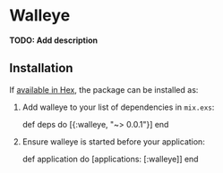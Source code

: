 # Walleye

**TODO: Add description**

## Installation

If [available in Hex](https://hex.pm/docs/publish), the package can be installed as:

  1. Add walleye to your list of dependencies in `mix.exs`:

        def deps do
          [{:walleye, "~> 0.0.1"}]
        end

  2. Ensure walleye is started before your application:

        def application do
          [applications: [:walleye]]
        end
